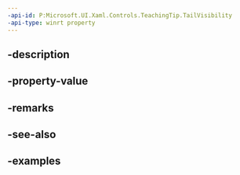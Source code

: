 ```yaml
---
-api-id: P:Microsoft.UI.Xaml.Controls.TeachingTip.TailVisibility
-api-type: winrt property
---
```


## -description

## -property-value

## -remarks

## -see-also

## -examples

